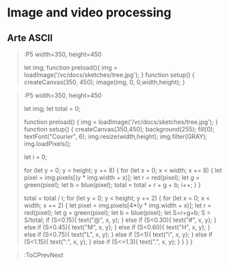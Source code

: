 # Image and video processing

## Arte ASCII


> :P5 width=350, height=450
>
> let img;
> function preload(){
>   img = loadImage('/vc/docs/sketches/tree.jpg');
>}
> function setup() {
>   createCanvas(350, 450);
>   image(img, 0, 0,width,height);
> }


> :P5 width=350, height=450
>
>let img;
>let total = 0;
>
>
>function preload() {
> img = loadImage('/vc/docs/sketches/tree.jpg');
>}
>function setup() {
>  createCanvas(350,450);
>  background(255);
>  fill(0);
>  textFont("Courier", 6);
>  img.resize(width,height);
>  img.filter(GRAY);
>  img.loadPixels();
>  
>  let i = 0;
>  
>  for (let y = 0; y < height; y += 8) {
>    for (let x = 0; x < width; x += 8) {
>      let pixel = img.pixels[(y * img.width + x)];
>      let r = red(pixel);
>      let g = green(pixel);
>      let b = blue(pixel);
>      total = total + r + g + b;
>      i++;
>    }
>  }
>  
>  total = total / i;
>  for (let y = 0; y < height; y += 2) {
>    for (let x = 0; x < width; x += 2) {
>        let pixel = img.pixels[4*(y * img.width + x)];
>        let r = red(pixel);
>        let g = green(pixel);
>        let b = blue(pixel);
>        let S=r+g+b;
>        S = S/total;
>        if (S<0.15){
>          text("@", x, y);
>        }
>        else if (S<0.30){
>          text("#", x, y);
>        }
>        else if (S<0.45){
>          text("M", x, y);
>        }
>        else if (S<0.60){
>          text("H", x, y);
>        }
>        else if (S<0.75){
>          text("L", x, y);
>        }
>        else if (S<1){
>          text("i", x, y);
>        }
>        else if (S<1.15){
>          text(":", x, y);
>        }
>        else if (S<=1.3){
>          text(".", x, y);
>        }
>    }
>  }
>}

> :ToCPrevNext